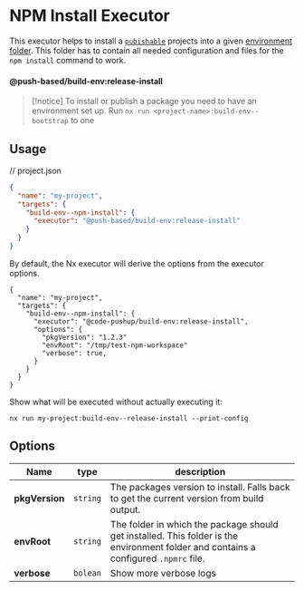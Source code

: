 # NPM Install Executor

This executor helps to install a [`pubishable`](../../../../../README.md#fine-grained-selection-of-publishable-projects) projects into a given [environment folder](../../../../../README.md#-environment-folders-to-isolate-files-during-e2e-tests).
This folder has to contain all needed configuration and files for the `npm install` command to work.

#### @push-based/build-env:release-install

> [!notice]
> To install or publish a package you need to have an environment set up.
> Run `nx run <project-name>:build-env--bootstrap` to one

## Usage

// project.json

```json
{
  "name": "my-project",
  "targets": {
    "build-env--npm-install": {
      "executor": "@push-based/build-env:release-install"
    }
  }
}
```

By default, the Nx executor will derive the options from the executor options.

```jsonc
{
  "name": "my-project",
  "targets": {
    "build-env--npm-install": {
      "executor": "@code-pushup/build-env:release-install",
      "options": {
        "pkgVersion": "1.2.3"
        "envRoot": "/tmp/test-npm-workspace"
        "verbose": true,
      }
    }
  }
}
```

Show what will be executed without actually executing it:

`nx run my-project:build-env--release-install --print-config`

## Options

| Name           | type     | description                                                                                                                          |
| -------------- | -------- | ------------------------------------------------------------------------------------------------------------------------------------ |
| **pkgVersion** | `string` | The packages version to install. Falls back to get the current version from build output.                                            |
| **envRoot**    | `string` | The folder in which the package should get installed. This folder is the environment folder and contains a configured `.npmrc` file. |
| **verbose**    | `bolean` | Show more verbose logs                                                                                                               |
